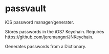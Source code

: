passvault
=========

iOS password manager/generater.

Stores passwords in the iOS7 Keychain. Requires https://github.com/jeremangnr/JNKeychain.

Generates passwords from a Dictionary.
